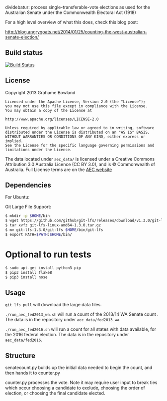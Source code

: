 dividebatur: process single-transferable-vote elections as used for the Australian Senate under the Commonwealth Electoral Act (1918)

For a high level overview of what this does, check this 
blog post:

http://blog.angrygoats.net/2014/01/25/counting-the-west-australian-senate-election/

## Build status
[![Build Status](https://travis-ci.org/grahame/dividebatur.svg?branch=master)](https://travis-ci.org/grahame/dividebatur)

## License

Copyright 2013 Grahame Bowland

    Licensed under the Apache License, Version 2.0 (the "License");
    you may not use this file except in compliance with the License.
    You may obtain a copy of the License at

    http://www.apache.org/licenses/LICENSE-2.0

    Unless required by applicable law or agreed to in writing, software
    distributed under the License is distributed on an "AS IS" BASIS,
    WITHOUT WARRANTIES OR CONDITIONS OF ANY KIND, either express or implied.
    See the License for the specific language governing permissions and
    limitations under the License.

The data located under `aec_data/` is licensed under a 
Creative Commons Attribution 3.0 Australia Licence (CC BY 3.0), and is 
© Commonwealth of Australia. Full License terms are on the
[AEC website](http://aec.gov.au/footer/Copyright.htm)

## Dependencies

For Ubuntu:

Git Large File Support:

```bash
$ mkdir -p $HOME/bin
$ wget https://github.com/github/git-lfs/releases/download/v1.3.0/git-lfs-linux-amd64-1.3.0.tar.gz
$ tar xvfz git-lfs-linux-amd64-1.3.0.tar.gz
$ mv git-lfs-1.3.0/git-lfs $HOME/bin/git-lfs
$ export PATH=$PATH:$HOME/bin/
```

# Optional to run tests
```bash
$ sudo apt-get install python3-pip
$ pip3 install flake8
$ pip3 install nose
```

## Usage

`git lfs pull` will download the large data files.

`./run_aec_fed2013_wa.sh` will run a count of the 2013/14 WA Senate count .
The data is in the repository under `aec_data/fed2013_wa`.

`./run_aec_fed2016.sh` will run a count for all states with data available,
for the 2016 federal election. The data is in the repository under `aec_data/fed2016`.

## Structure
senatecount.py builds up the initial data needed to begin the count, and then hands it to counter.py

counter.py processes the vote. Note it may require user input to break ties which occur choosing a candidate 
to exclude, choosing the order of election, or choosing the final candidate elected.


